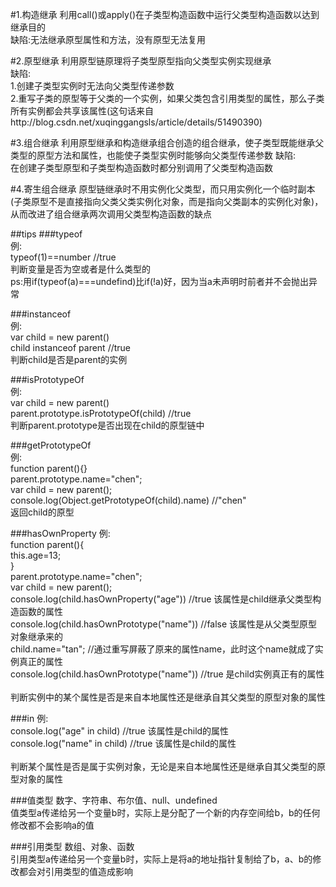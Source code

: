 #1.构造继承
利用call()或apply()在子类型构造函数中运行父类型构造函数以达到继承目的<br>
缺陷:无法继承原型属性和方法，没有原型无法复用

#2.原型继承
利用原型链原理将子类型原型指向父类型实例实现继承<br>
缺陷:<br>
1.创建子类型实例时无法向父类型传递参数<br>
2.重写子类的原型等于父类的一个实例，如果父类包含引用类型的属性，那么子类所有实例都会共享该属性(这句话来自http://blog.csdn.net/xuqinggangsls/article/details/51490390)

#3.组合继承
利用原型继承和构造继承组合创造的组合继承，使子类型既能继承父类型的原型方法和属性，也能使子类型实例时能够向父类型传递参数
缺陷:<br>
在创建子类型原型和子类型构造函数时都分别调用了父类型构造函数

#4.寄生组合继承
原型链继承时不用实例化父类型，而只用实例化一个临时副本(子类原型不是直接指向父类父类实例化对象，而是指向父类副本的实例化对象)，从而改进了组合继承两次调用父类型构造函数的缺点

#\#tips
###typeof                  
例:<br>
typeof(1)==number  //true<br>
判断变量是否为空或者是什么类型的<br>
ps:用if(typeof(a)===undefind)比if(!a)好，因为当a未声明时前者并不会抛出异常<br>

###instanceof              
例:<br> 
var child = new parent()     
child instanceof parent //true  
判断child是否是parent的实例 

###isPrototypeOf           
例:<br> 
var child = new parent()    
parent.prototype.isPrototypeOf(child) //true  
判断parent.prototype是否出现在child的原型链中

###getPrototypeOf        
例:<br> 
function parent(){}<br> 
parent.prototype.name="chen";<br> 
var child = new parent();<br> 
console.log(Object.getPrototypeOf(child).name)  //"chen"<br> 
返回child的原型

###hasOwnProperty
例:<br> 
function parent(){<br> 
  this.age=13;<br> 
}<br> 
parent.prototype.name="chen";<br> 
var child = new parent();<br> 
console.log(child.hasOwnProperty("age"))    //true   该属性是child继承父类型构造函数的属性<br> 
console.log(child.hasOwnPrototype("name"))  //false  该属性是从父类型原型对象继承来的<br> 
child.name="tan";                           //通过重写屏蔽了原来的属性name，此时这个name就成了实例真正的属性<br> 
console.log(child.hasOwnPrototype("name"))  //true  是child实例真正有的属性 <br> 
<br>
判断实例中的某个属性是否是来自本地属性还是继承自其父类型的原型对象的属性

###in
例:<br> 
console.log("age" in child)    //true  该属性是child的属性<br> 
console.log("name" in child)   //true  该属性是child的属性<br> 
<br>
判断某个属性是否是属于实例对象，无论是来自本地属性还是继承自其父类型的原型对象的属性

###值类型
数字、字符串、布尔值、null、undefined<br>
值类型a传递给另一个变量b时，实际上是分配了一个新的内存空间给b，b的任何修改都不会影响a的值

###引用类型
数组、对象、函数<br>
引用类型a传递给另一个变量b时，实际上是将a的地址指针复制给了b，a、b的修改都会对引用类型的值造成影响


